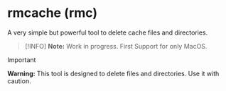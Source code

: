 # rmcache (rmc)

A very simple but powerful tool to delete cache files and directories.

> [!INFO]
> **Note:** Work in progress. First Support for only MacOS.

> [!IMPORTANT]
> **Warning:** This tool is designed to delete files and directories. Use it with caution.
